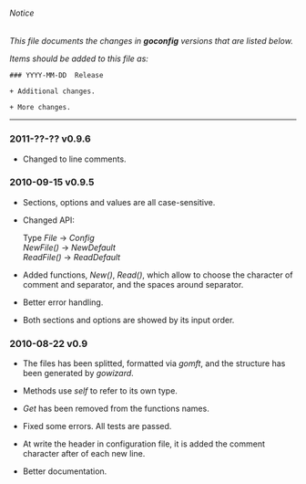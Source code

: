 ###### Notice

*This file documents the changes in **goconfig** versions that are listed below.*

*Items should be added to this file as:*

	### YYYY-MM-DD  Release

	+ Additional changes.

	+ More changes.

* * *

### 2011-??-??  v0.9.6

+ Changed to line comments.


### 2010-09-15  v0.9.5

+ Sections, options and values are all case-sensitive.

+ Changed API:

  Type *File* -> *Config*  
  *NewFile()* -> *NewDefault*  
  *ReadFile()* -> *ReadDefault*

+ Added functions, *New()*, *Read()*, which allow to choose the character of
comment and separator, and the spaces around separator.

+ Better error handling.

+ Both sections and options are showed by its input order.


### 2010-08-22  v0.9

+ The files has been splitted, formatted via *gomft*, and the structure has been
generated by *gowizard*.

+ Methods use *self* to refer to its own type.

+ *Get* has been removed from the functions names.

+ Fixed some errors. All tests are passed.

+ At write the header in configuration file, it is added the comment character
after of each new line.

+ Better documentation.

